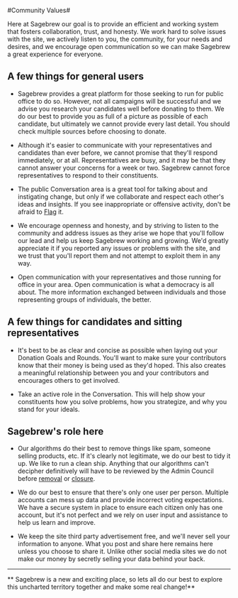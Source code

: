 #Community Values#

Here at Sagebrew our goal is to provide an efficient
and working system that fosters collaboration, trust, and
honesty. We work hard to solve issues with the site, we
actively listen to you, the community, for your needs and
desires, and we encourage open communication so we can
make Sagebrew a great experience for everyone.

## A few things for general users ##

- Sagebrew provides a great platform for those seeking
  to run for public office to do so. However, not all campaigns
  will be successful and we advise you research your candidates
  well before donating to them. We do our best to provide you
  as full of a picture as possible of each candidate, but
  ultimately we cannot provide every last detail. You should
  check multiple sources before choosing to donate.

- Although it's easier to communicate with your representatives
  and candidates than ever before, we cannot promise that they'll respond
  immediately, or at all. Representatives are busy, and it may be
  that they cannot answer your concerns for a week or two. Sagebrew
  cannot force representatives to respond to their constituents.

- The public Conversation area is a great tool for talking
  about and instigating change, but only if we collaborate
  and respect each other's ideas and insights. If you see
  inappropriate or offensive activity, don't be afraid to [Flag][1]
  it.

- We encourage openness and honesty, and by striving
  to listen to the community and address issues as they arise
  we hope that you'll follow our lead and help us keep
  Sagebrew working and growing. We'd greatly appreciate it if you
  reported any issues or problems with the site, and we trust that
  you'll report them and not attempt to exploit them in any way.
  
- Open communication with your representatives and those running for office in your area.
  Open communication is what a democracy is all about. The more information exchanged
  between individuals and those representing groups of individuals, the better.

## A few things for candidates and sitting representatives ##

- It's best to be as clear and concise as possible when laying
  out your Donation Goals and Rounds. You'll want to make sure
  your contributors know that their money is being used as they'd
  hoped. This also creates a meaningful relationship between
  you and your contributors and encourages others to get involved.

- Take an active role in the Conversation. This will help show your constituents how you
  solve problems, how you strategize, and why you stand for your ideals.



## Sagebrew's role here ##
- Our algorithms do their best to remove things like spam, someone selling products, etc.
  If it's clearly not legitimate, we do our best to tidy it up. We like to run a clean
  ship. Anything that our algorithms can't decipher definitively will have to be reviewed
  by the Admin Council before [removal][2] or [closure][3].

- We do our best to ensure that there's only one user per person. Multiple accounts can
  mess up data and provide incorrect voting expectations. We have a secure system in
  place to ensure each citizen only has one account, but it's not perfect and we rely on
  user input and assistance to help us learn and improve.

- We keep the site third party advertisement free, and we'll never sell your information
  to anyone. What you post and share here remains here unless you choose to share it.
  Unlike other social media sites we do not make our money by secretly selling your data
  behind your back.



** **

** Sagebrew is a new and exciting place, so lets all do our best to explore
this uncharted territory together and make some real change!**


[1]: /help/privileges/flagging/
[2]: /help/questions/why_are_questions_deleted/
[3]: /help/questions/closure_of_a_question/